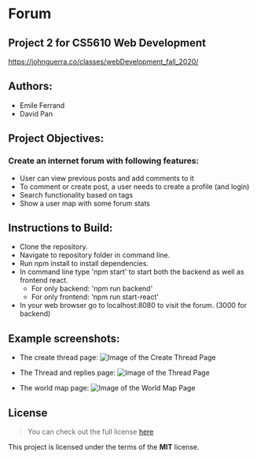 # Forum

## Project 2 for CS5610 Web Development

https://johnguerra.co/classes/webDevelopment_fall_2020/ <br />

## Authors: 
* Emile Ferrand
* David Pan

## Project Objectives: 
### Create an internet forum with following features: 
* User can view previous posts and add comments to it
* To comment or create post, a user needs to create a profile (and login)
* Search functionality based on tags
* Show a user map with some forum stats

## Instructions to Build: 

* Clone the repository.
* Navigate to repository folder in command line.
* Run npm install to install dependencies. 
* In command line type 'npm start' to start both the backend as well as frontend react. 
	* For only backend: 'npm run backend'
	* For only frontend: 'npm run start-react'
* In your web browser go to localhost:8080 to visit the forum. (3000 for backend)


## Example screenshots: 

* The create thread page: 
![Image of the Create Thread Page](https://github.com/emile-f/forum/blob/main/Screenshots/CreateThread.png)

* The Thread and replies page: 
![Image of the Thread Page](https://github.com/emile-f/forum/blob/main/Screenshots/Thread.png)

* The world map page: 
![Image of the World Map Page](https://github.com/emile-f/forum/blob/main/Screenshots/WorldMap.png)


## License

> You can check out the full license [here](/LICENSE)

This project is licensed under the terms of the **MIT** license.